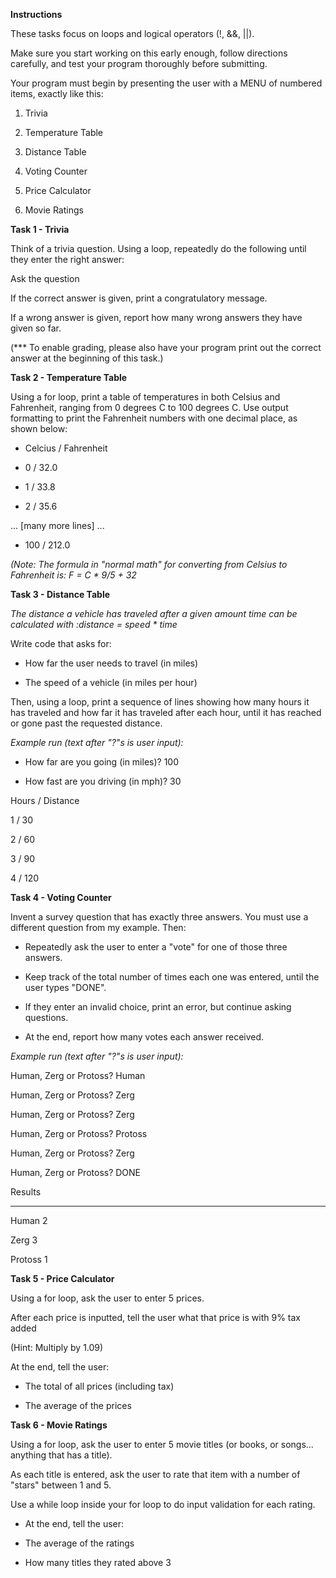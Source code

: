**Instructions**

These tasks focus on loops and logical operators (!, &&, ||).

Make sure you start working on this early enough, follow directions carefully, and test your program thoroughly before submitting.

Your program must begin by presenting the user with a MENU of numbered items, exactly like this:

1) Trivia

2) Temperature Table

3) Distance Table

4) Voting Counter

5) Price Calculator

6) Movie Ratings

 

**Task 1 - Trivia**

Think of a trivia question. Using a loop, repeatedly do the following until they enter the right answer:

Ask the question

If the correct answer is given, print a congratulatory message.

If a wrong answer is given, report how many wrong answers they have given so far.

(*** To enable grading, please also have your program print out the correct answer at the beginning of this task.)

**Task 2 - Temperature Table**

Using a for loop, print a table of temperatures in both Celsius and Fahrenheit, ranging from 0 degrees C to 100 degrees C. Use output formatting to print the Fahrenheit numbers with one decimal place, as shown below:

- Celcius  / Fahrenheit

- 0 /         32.0

- 1 /         33.8

- 2 /        35.6

... [many more lines] ...

- 100  /      212.0

*(Note: The formula in "normal math" for converting from Celsius to Fahrenheit is: F = C * 9/5 + 32*

**Task 3 - Distance Table**

*The distance a vehicle has traveled after a given amount time can be calculated with :distance = speed * time*

Write code that asks for:

- How far the user needs to travel (in miles)

- The speed of a vehicle (in miles per hour)

Then, using a loop, print a sequence of lines showing how many hours it has traveled and how far it has traveled after each hour, until it has reached or gone past the requested distance.

*Example run (text after "?"s is user input):*

- How far are you going (in miles)? 100

- How fast are you driving (in mph)? 30

Hours / Distance

1 /     30

2 /     60

3 /     90

4 /     120

**Task 4 - Voting Counter**

Invent a survey question that has exactly three answers. You must use a different question from my example. Then:

- Repeatedly ask the user to enter a "vote" for one of those three answers.

- Keep track of the total number of times each one was entered, until the user types "DONE".

- If they enter an invalid choice, print an error, but continue asking questions.

- At the end, report how many votes each answer received. 

*Example run (text after "?"s is user input):*

Human, Zerg or Protoss? Human

Human, Zerg or Protoss? Zerg

Human, Zerg or Protoss? Zerg

Human, Zerg or Protoss? Protoss

Human, Zerg or Protoss? Zerg

Human, Zerg or Protoss? DONE

Results

-------

Human 2

Zerg 3 

Protoss 1

**Task 5 - Price Calculator**

Using a for loop, ask the user to enter 5 prices.

After each price is inputted, tell the user what that price is with 9% tax added

(Hint: Multiply by 1.09)

At the end, tell the user:

- The total of all prices (including tax)

- The average of the prices

**Task 6 - Movie Ratings**

Using a for loop, ask the user to enter 5 movie titles (or books, or songs... anything that has a title).

As each title is entered, ask the user to rate that item with a number of "stars" between 1 and 5.  

Use a while loop inside your for loop to do input validation for each rating.

- At the end, tell the user:

- The average of the ratings

- How many titles they rated above 3
